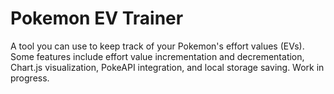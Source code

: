 # Pokemon EV Trainer
A tool you can use to keep track of your Pokemon's effort values (EVs). Some features include effort value incrementation and decrementation, Chart.js visualization, PokeAPI integration, and local storage saving. Work in progress.
